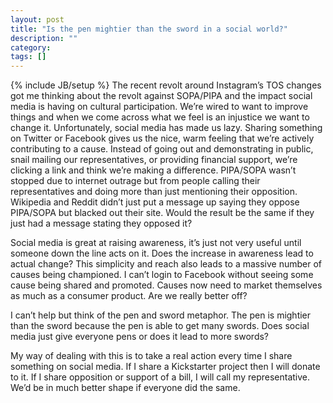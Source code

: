```yaml
---
layout: post
title: "Is the pen mightier than the sword in a social world?"
description: ""
category: 
tags: []
---
```

{% include JB/setup %}
The recent revolt around Instagram’s TOS changes got me thinking about the revolt against SOPA/PIPA and the impact social media is having on cultural participation. We’re wired to want to improve things and when we come across what we feel is an injustice we want to change it. Unfortunately, social media has made us lazy. Sharing something on Twitter or Facebook gives us the nice, warm feeling that we’re actively contributing to a cause. Instead of going out and demonstrating in public, snail mailing our representatives, or providing financial support, we’re clicking a link and think we’re making a difference. PIPA/SOPA wasn’t stopped due to internet outrage but from people calling their representatives and doing more than just mentioning their opposition. Wikipedia and Reddit didn’t just put a message up saying they oppose PIPA/SOPA but blacked out their site. Would the result be the same if they just had a message stating they opposed it?

Social media is great at raising awareness, it’s just not very useful until someone down the line acts on it. Does the increase in awareness lead to actual change? This simplicity and reach also leads to a massive number of causes being championed. I can’t login to Facebook without seeing some cause being shared and promoted. Causes now need to market themselves as much as a consumer product. Are we really better off? 

I can’t help but think of the pen and sword metaphor. The pen is mightier than the sword because the pen is able to get many swords. Does social media just give everyone pens or does it lead to more swords?

My way of dealing with this is to take a real action every time I share something on social media. If I share a Kickstarter project then I will donate to it. If I share opposition or support of a bill, I will call my representative. We’d be in much better shape if everyone did the same.